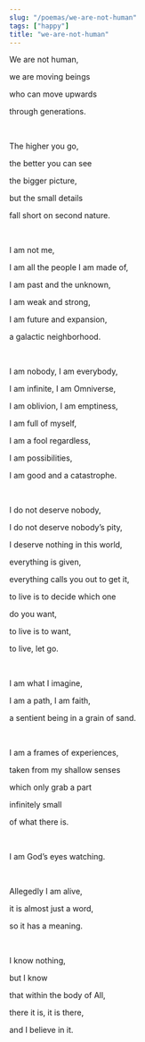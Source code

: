 ```yaml
---
slug: "/poemas/we-are-not-human"
tags: ["happy"]
title: "we-are-not-human"
---
```

We are not human,

we are moving beings

who can move upwards

through generations.

&nbsp;

The higher you go,

the better you can see

the bigger picture,

but the small details

fall short on second nature.

&nbsp;

I am not me,

I am all the people I am made of,

I am past and the unknown,

I am weak and strong,

I am future and expansion,

a galactic neighborhood.

&nbsp;

I am nobody, I am everybody,

I am infinite, I am Omniverse,

I am oblivion, I am emptiness,

I am full of myself,

I am a fool regardless,

I am possibilities,

I am good and a catastrophe.

&nbsp;

I do not deserve nobody,

I do not deserve nobody’s pity,

I deserve nothing in this world,

everything is given,

everything calls you out to get it,

to live is to decide which one

do you want,

to live is to want,

to live, let go.

&nbsp;

I am what I imagine,

I am a path, I am faith,

a sentient being in a grain of sand.

&nbsp;

I am a frames of experiences,

taken from my shallow senses

which only grab a part

infinitely small

of what there is.

&nbsp;

I am God’s eyes watching.

&nbsp;

Allegedly I am alive,

it is almost just a word,

so it has a meaning.

&nbsp;

I know nothing,

but I know

that within the body of All,

there it is, it is there,

and I believe in it.